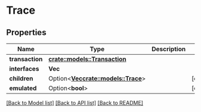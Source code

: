 # Trace

## Properties

Name | Type | Description | Notes
------------ | ------------- | ------------- | -------------
**transaction** | [**crate::models::Transaction**](Transaction.md) |  | 
**interfaces** | **Vec<String>** |  | 
**children** | Option<[**Vec<crate::models::Trace>**](Trace.md)> |  | [optional]
**emulated** | Option<**bool**> |  | [optional]

[[Back to Model list]](../README.md#documentation-for-models) [[Back to API list]](../README.md#documentation-for-api-endpoints) [[Back to README]](../README.md)


